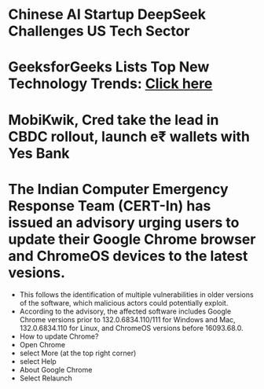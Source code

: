 # Chinese AI Startup DeepSeek Challenges US Tech Sector
# GeeksforGeeks Lists Top New Technology Trends: [Click here](https://www.geeksforgeeks.org/top-new-technology-trends/?utm_source=chatgpt.com)
# MobiKwik, Cred take the lead in CBDC rollout, launch e₹ wallets with Yes Bank
# The Indian Computer Emergency Response Team (CERT-In) has issued an advisory urging users to update their Google Chrome browser and ChromeOS devices to the latest vesions. 
- This follows the identification of multiple vulnerabilities in older versions of the software, which malicious actors could potentially exploit.
- According to the advisory, the affected software includes Google Chrome versions prior to 132.0.6834.110/111 for Windows and Mac, 132.0.6834.110 for Linux, and ChromeOS versions before 16093.68.0.
-  How to update Chrome?
  - Open Chrome
  - select More (at the top right corner)
  - select Help
  - About Google Chrome
  - Select Relaunch
